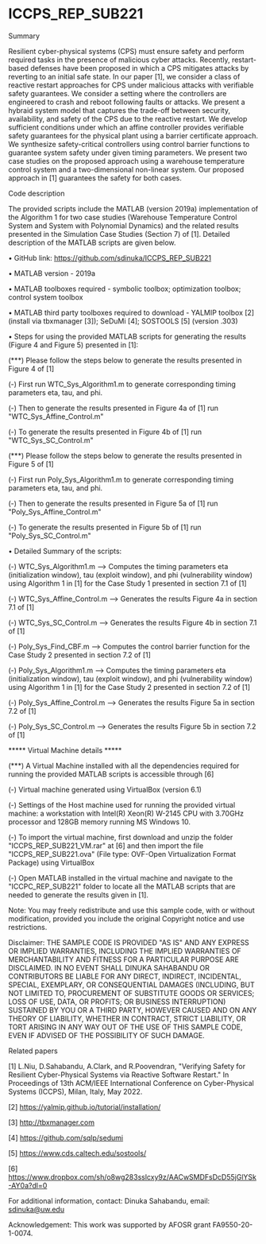 # ICCPS_REP_SUB221

Summary

Resilient cyber-physical systems (CPS) must ensure safety and perform required tasks in the presence of malicious cyber attacks. Recently, restart-based defenses have been proposed in which a CPS mitigates attacks by reverting to an initial safe state. In our
paper [1], we consider a class of reactive restart approaches for CPS under malicious attacks with verifiable safety guarantees. We consider a setting where the controllers are engineered to crash and reboot following faults or attacks. We present a hybraid system model that captures the trade-off between security, availability, and safety of the CPS due to the reactive restart. We develop sufficient conditions under which an affine controller provides verifiable safety guarantees for the physical plant using a barrier certificate approach. We synthesize safety-critical controllers using control barrier functions to guarantee system safety under given timing parameters. We present two case studies on the proposed approach using a warehouse temperature control system and a two-dimensional non-linear system. Our proposed approach in [1] guarantees the safety for both cases.

Code description

The provided scripts include the MATLAB (version 2019a) implementation of the Algorithm 1 for two case studies (Warehouse Temperature Control System and System with Polynomial Dynamics) and the related results presented in the Simulation Case Studies (Section 7) of [1]. Detailed description of the MATLAB scripts are given below.

• GitHub link: https://github.com/sdinuka/ICCPS_REP_SUB221

• MATLAB version - 2019a

• MATLAB toolboxes required - symbolic toolbox; optimization toolbox; control system toolbox

• MATLAB third party toolboxes required to download - YALMIP toolbox [2] (install via tbxmanager [3]); SeDuMi [4]; SOSTOOLS [5] (version .303)

• Steps for using the provided MATLAB scripts for generating the results (Figure 4 and Figure 5) presented in [1]:

 (***) Please follow the steps below to generate the results presented in Figure 4 of [1]
 
 (-) First run WTC_Sys_Algorithm1.m to generate corresponding timing parameters eta, tau, and phi.

 (-) Then to generate the results presented in Figure 4a of [1] run "WTC_Sys_Affine_Control.m"
 
 (-) To generate the results presented in Figure 4b of [1] run "WTC_Sys_SC_Control.m"
 
 (***) Please follow the steps below to generate the results presented in Figure 5 of [1]
 
 (-) First run Poly_Sys_Algorithm1.m to generate corresponding timing parameters eta, tau, and phi.
 
 (-)  Then to generate the results presented in Figure 5a of [1] run "Poly_Sys_Affine_Control.m"
 
 (-) To generate the results presented in Figure 5b of [1] run "Poly_Sys_SC_Control.m"
 
 • Detailed Summary of the scripts:

 (-) WTC_Sys_Algorithm1.m --> Computes the timing parameters eta (initialization window), tau (exploit window), and phi (vulnerability window) using Algorithm 1 in [1] for the Case Study 1 presented in section 7.1 of [1]
 
 (-) WTC_Sys_Affine_Control.m --> Generates the results Figure 4a in section 7.1 of [1]
 
 (-) WTC_Sys_SC_Control.m --> Generates the results Figure 4b in section 7.1 of [1]
 
 (-) Poly_Sys_Find_CBF.m --> Computes the control barrier function for the Case Study 2 presented in section 7.2 of [1]
 
 (-) Poly_Sys_Algorithm1.m --> Computes the timing parameters eta (initialization window), tau (exploit window), and phi (vulnerability window) using Algorithm 1 in [1] for the Case Study 2 presented in section 7.2 of [1]
 
 (-) Poly_Sys_Affine_Control.m --> Generates the results Figure 5a in section 7.2 of [1]
 
 (-) Poly_Sys_SC_Control.m --> Generates the results Figure 5b in section 7.2 of [1]

***** Virtual Machine details *****

(***) A Virtual Machine installed with all the dependencies required for running the provided MATLAB scripts is accessible through [6]

 (-) Virtual machine generated using VirtualBox (version 6.1)
 
 (-) Settings of the Host machine used for running the provided virtual machine: a workstation with Intel(R) Xeon(R) W-2145 CPU with 3.70GHz processor and 128GB memory running MS Windows 10.
 
 (-) To import the virtual machine, first download and unzip the folder "ICCPS_REP_SUB221_VM.rar" at [6] and then import the file "ICCPS_REP_SUB221.ova" (File type: OVF-Open Virtualization Format Package) using VirtualBox
 
 (-) Open MATLAB installed in the virtual machine and navigate to the "ICCPC_REP_SUB221" folder to locate all the MATLAB scripts that are needed to generate the results given in [1].

Note: You may freely redistribute and use this sample code, with or without modification, provided you include the original Copyright notice and use restrictions.

Disclaimer: THE SAMPLE CODE IS PROVIDED "AS IS" AND ANY EXPRESS OR IMPLIED WARRANTIES, INCLUDING THE IMPLIED WARRANTIES OF MERCHANTABILITY AND FITNESS FOR A PARTICULAR PURPOSE ARE DISCLAIMED. IN NO EVENT SHALL DINUKA SAHABANDU OR CONTRIBUTORS BE LIABLE FOR ANY DIRECT, INDIRECT, INCIDENTAL, SPECIAL, EXEMPLARY, OR CONSEQUENTIAL DAMAGES (INCLUDING, BUT NOT LIMITED TO, PROCUREMENT OF SUBSTITUTE GOODS OR SERVICES; LOSS OF USE, DATA, OR PROFITS; OR BUSINESS INTERRUPTION) SUSTAINED BY YOU OR A THIRD PARTY, HOWEVER CAUSED AND ON ANY THEORY OF LIABILITY, WHETHER IN CONTRACT, STRICT LIABILITY, OR TORT ARISING IN ANY WAY OUT OF THE USE OF THIS SAMPLE CODE, EVEN IF ADVISED OF THE POSSIBILITY OF SUCH DAMAGE.

Related papers

[1] L.Niu, D.Sahabandu, A.Clark, and R.Poovendran, "Verifying Safety for Resilient Cyber-Physical Systems via Reactive Software Restart." In Proceedings of 13th ACM/IEEE International Conference on Cyber-Physical Systems (ICCPS), Milan, Italy, May 2022.

[2] https://yalmip.github.io/tutorial/installation/

[3] http://tbxmanager.com

[4] https://github.com/sqlp/sedumi

[5] https://www.cds.caltech.edu/sostools/

[6] https://www.dropbox.com/sh/o8wg283sslcxy9z/AACwSMDFsDcD55jGlYSk-AY0a?dl=0

For additional information, contact: Dinuka Sahabandu, email: sdinuka@uw.edu

Acknowledgement: This work was supported by AFOSR grant FA9550-20-1-0074.
